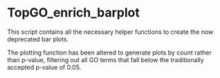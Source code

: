 # TopGO_enrich_barplot
 This script contains all the necessary helper functions to create the now deprecated bar plots.

 The plotting function has been altered to generate plots by count rather than p-value, filtering out all GO terms that fall below the traditionally accepted p-value of 0.05.
